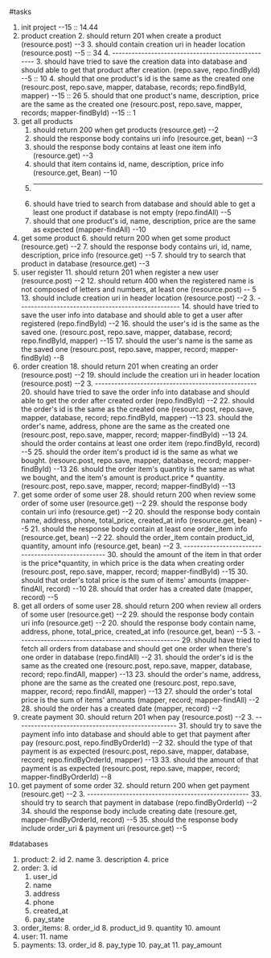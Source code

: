 #tasks
1. init project --15 :: 14.44
2. product creation
	2. should return 201 when create a product  (resource.post)  --3
	3. should contain creation uri in header location (resource.post) --5  :: 34
	4. --------------------------------------------------
	3. should have tried to save the creation data into database and should able to get that product after creation. (repo.save, repo.findById) --5 :: 10
	4. should that one product's id is the same as the created one (resourc.post, repo.save, mapper, database, records; repo.findById, mapper) --15 :: 26
	5. should that one product's name, description, price are the same as the created one (resourc.post, repo.save, mapper, records; mapper-findById) --15 :: 1
6. get all products
	1. should return 200 when get products (resource.get) --2
	2. should the response body contains uri info (resource.get, bean) --3
	2. should the response body contains at least one item info (resource.get) --3
	3. should that item contains id, name, description, price info (resource.get, Bean) --10
	3. --------------------------------------------------
	2. should have tried to search from database and should able to get a least one product if database is not empty (repo.findAll) --5
	3. should that one product's id, name, description, price are the same as expected (mapper-findAll) --10
6. get some product
	6. should return 200 when get some product (resource.get) --2
	7. should the response body contains uri, id, name, description, price info (resource.get) --5
	7. should try to search that product in database (resource.get) --3
11. user register
	11. should return 201 when register a new user (resource.post) --2
	12. should return 400 when the registered name is not composed of letters and numbers, at least one (resource.post) -- 5
	13. should include creation uri in header location (resource.post) --2
	3. --------------------------------------------------
	14. should have tried to save the user info into database and should able to get a user after registered (repo.findById) --2
	16. should the user's id is the same as the saved one. (resourc.post, repo.save, mapper, database, record; repo.findById, mapper) --15
	17. should the user's name is the same as the saved one (resourc.post, repo.save, mapper, record; mapper-findById) --8
18. order creation
	18. should return 201 when creating an order (resource.post) --2
	19. should include the creation uri in header location (resource.post) --2
	3. --------------------------------------------------
	20. should have tried to save the order info into database and should able to get the order after created order (repo.findById) --2
	22. should the order's id is the same as the created one (resourc.post, repo.save, mapper, database, record; repo.findById, mapper) --13
	23. should the order's name, address, phone are the same as the created one (resourc.post, repo.save, mapper, record; mapper-findById) --13
	24. should the order contains at least one order item (repo.findById, record)  --5
	25. should the order item's product id is the same as what we bought. (resourc.post, repo.save, mapper, database, record; mapper-findById) --13
	26. should the order item's quantity is the same as what we bought, and the item's amount is product.price * quantity. (resourc.post, repo.save, mapper, record; mapper-findById) --13
27. get some order of some user
	28. should return 200 when review some order of some user (resource.get) --2
	29. should the response body contain uri info (resource.get) --2
 	20. should the response body contain name, address, phone, total_price, created_at info (resource.get, bean) --5
 	21. should the response body contain at least one order_item info (resource.get, bean) --2
 	22. should the order\_item contain product_id, quantity, amount info (resource.get, bean) --2
	3. --------------------------------------------------
	30. should the amount of the item in that order is the price*quantity, in which price is the data when creating order (resourc.post, repo.save, mapper, record; mapper-findById) --15
	30. should that order's total price is the sum of items' amounts (mapper-findAll, record) --10
	28. should that order has a created date (mapper, record) --5
27. get all orders of some user
	28. should return 200 when review all orders of some user (resource.get) --2
	29. should the response body contain uri info (resource.get) --2
 	20. should the response body contain name, address, phone, total_price, created_at info (resource.get, bean) --5
	3. --------------------------------------------------
	29. should have tried to fetch all orders from database and should get one order when there's one order in database (repo.findAll) --2
	31. should the order's id is the same as the created one (resourc.post, repo.save, mapper, database, record; repo.findAll, mapper) --13
	23. should the order's name, address, phone are the same as the created one (resourc.post, repo.save, mapper, record; repo.findAll, mapper) --13
	27. should the order's total price is the sum of items' amounts (mapper, record; mapper-findAll) --2
	28. should the order has a created date (mapper, record) --2
29. create payment
	30. should return 201 when pay (resource.post) --2
	3. --------------------------------------------------
	31. should try to save the payment info into database and should able to get that payment after pay (resourc.post, repo.findByOrderId) --2
	32. should the type of that payment is as expected (resourc.post, repo.save, mapper, database, record; repo.findByOrderId, mapper) --13
	33. should the amount of that payment is as expected (resourc.post, repo.save, mapper, record; mapper-findByOrderId) --8
34. get payment of some order
	32. should return 200 when get payment (resourc.get) --2
	3. --------------------------------------------------
	33. should try to search that payment in database (repo.findByOrderId) --2
	34. should the response body include creating date (resoure.get, mapper-findByOrderId, record) --5
	35. should the response body include order_uri & payment uri (resource.get) --5

#databases
1. product: 
	2. id
	2. name
	3. description
	4. price
2. order:
	3. 	id
	1. user_id
	3. name
	4. address
	5. phone
	7. created_at
	9. pay_state
7. order_items:
	8. order_id
	8. product_id
	9. quantity
	10. amount
10. user:
	11. name
12. payments:
	13. order_id
	8. pay_type
	10. pay_at
	11. pay_amount

	




